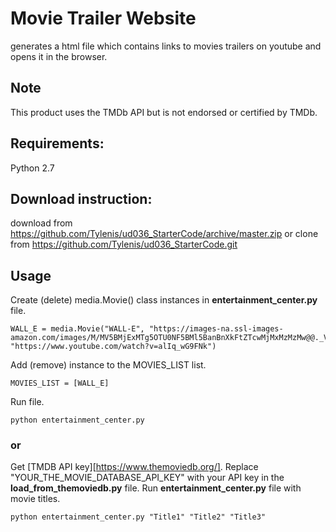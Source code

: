 # Movie Trailer Website
generates a html file  which contains links to movies trailers on youtube and opens it in the browser.

## Note
This product uses the TMDb API but is not endorsed or certified by TMDb.

## Requirements:
Python 2.7

## Download instruction:
download from https://github.com/Tylenis/ud036_StarterCode/archive/master.zip
or clone from https://github.com/Tylenis/ud036_StarterCode.git

## Usage
Create (delete) media.Movie() class instances in **entertainment_center.py** file.
```
WALL_E = media.Movie("WALL-E", "https://images-na.ssl-images-amazon.com/images/M/MV5BMjExMTg5OTU0NF5BMl5BanBnXkFtZTcwMjMxMzMzMw@@._V1_SY1000_CR0,0,674,1000_AL_.jpg", "https://www.youtube.com/watch?v=alIq_wG9FNk")
```

Add (remove) instance to the MOVIES_LIST list.
```
MOVIES_LIST = [WALL_E]
```

Run file.
```
python entertainment_center.py
```
### or
Get [TMDB API key][https://www.themoviedb.org/].
Replace "YOUR_THE_MOVIE_DATABASE_API_KEY" with your API key in the **load_from_themoviedb.py** file.
Run **entertainment_center.py** file with movie titles.
```
python entertainment_center.py "Title1" "Title2" "Title3"


